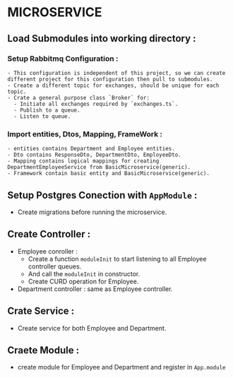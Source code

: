 # MICROSERVICE

## Load Submodules into working directory :

  ### Setup Rabbitmq Configuration :
    - This configuration is independent of this project, so we can create different project for this configuration then pull to submodules.
    - Create a different topic for exchanges, should be unique for each topic.
    - Crate a general purpose class `Broker` for:
      - Initiate all exchanges required by `exchanges.ts`.
      - Publish to a queue.
      - Listen to queue.

  ### Import entities, Dtos, Mapping, FrameWork :
    - entities contains Department and Employee entities.
    - Dto contains ResponseDto, DepartmentDto, EmployeeDto.
    - Mapping contains logical mappings for creating DepartmentEmployeeService from BasicMicroservice(generic).
    - Framework contain basic entity and BasicMicroservice(generic).

## Setup Postgres Conection with `AppModule` :
  - Create migrations before running the microservice.

## Create Controller :
  - Employee conroller :
    - Create a function `moduleInit` to start listening to all Employee controller queues.
    - And call the `moduleInit` in constructor.
    - Create CURD operation for Employee.
  - Department controller : same as Employee controller.

## Crate Service :
  - Create service for both Employee and Department.

## Craete Module :
  - create module for Employee and Department and register in `App.module`